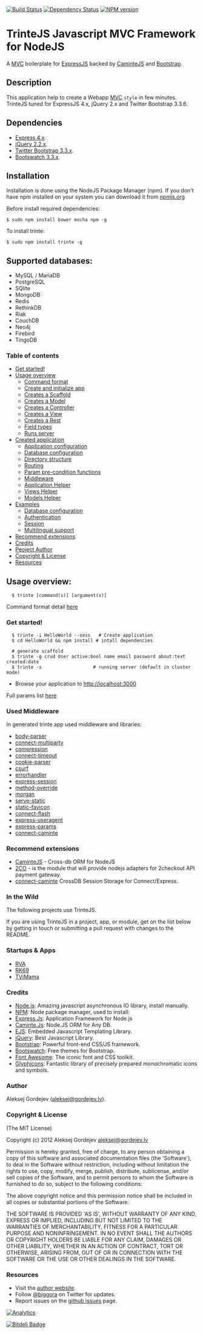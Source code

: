 [![Build Status](https://travis-ci.org/biggora/trinte.png?branch=master)](https://travis-ci.org/biggora/trinte)
[![Dependency Status](https://gemnasium.com/biggora/trinte.png)](https://gemnasium.com/biggora/trinte)
[![NPM version](https://badge.fury.io/js/trinte.png)](http://badge.fury.io/js/trinte)
# TrinteJS Javascript MVC Framework for NodeJS

A [MVC](http://en.wikipedia.org/wiki/Model%E2%80%93view%E2%80%93controller) boilerplate for [ExpressJS](http://expressjs.com/) backed by [CaminteJS](http://camintejs.com/) and [Bootstrap](http://twitter.github.com/bootstrap/index.html).

## Description

This application help to create a Webapp [MVC](http://en.wikipedia.org/wiki/Model%E2%80%93view%E2%80%93controller) `style` in few minutes. TrinteJS tuned for ExpressJS 4.x, jQuery 2.x and Twitter Bootstrap 3.3.6.

## Dependencies

- [Express 4.x](http://expressjs.com/).
- [jQuery 2.2.x](http://jquery.com/).
- [Twitter Bootstrap 3.3.x](http://getbootstrap.com/).
- [Bootswatch 3.3.x](https://bootswatch.com/).

## Installation
Installation is done using the NodeJS Package Manager (npm). If you don't have npm installed on your system you can download it from [npmjs.org](http://npmjs.org/)

Before install required dependencies:

    $ sudo npm install bower mocha npm -g

To install trinte:

    $ sudo npm install trinte -g


## Supported databases:

* MySQL / MariaDB
* PostgreSQL
* SQlite
* MongoDB
* Redis
* RethinkDB
* Riak
* CouchDB
* Neo4j
* Firebird
* TingoDB


### Table of contents
* [Get started!](#create-app)
* [Usage overview](https://github.com/biggora/trinte/wiki/Command-format)
  * [Command format](https://github.com/biggora/trinte/wiki/Command-format)
  * [Create and initialize app](https://github.com/biggora/trinte/wiki/Create-App)
  * [Creates a Scaffold](https://github.com/biggora/trinte/wiki/Create-a-Scaffold)
  * [Creates a Model](https://github.com/biggora/trinte/wiki/Create-a-Model)
  * [Creates a Controller](https://github.com/biggora/trinte/wiki/Create-a-controller)
  * [Creates a View](https://github.com/biggora/trinte/wiki/Create-a-View)
  * [Creates a Rest](https://github.com/biggora/trinte/wiki/Create-a-Rest)
  * [Field types](https://github.com/biggora/trinte/wiki/Create-a-Model#field-types)
  * [Runs server](https://github.com/biggora/trinte/wiki/Runs-Server)
* [Created application](https://github.com/biggora/trinte/wiki/Application-configuration)
  * [Application configuration](https://github.com/biggora/trinte/wiki/Application-configuration)
  * [Database configuration](https://github.com/biggora/trinte/wiki/Application-configuration#database-configuration)
  * [Directory structure](https://github.com/biggora/trinte/wiki/Directory-Structure)
  * [Routing](https://github.com/biggora/trinte/wiki/Routes)
  * [Param pre-condition functions](https://github.com/biggora/trinte/wiki/Routes#wiki-param-pre-condition-functions)
  * [Middleware](https://github.com/biggora/trinte/wiki/Middleware)
  * [Application Helper](https://github.com/biggora/trinte/wiki/Helpers)
  * [Views Helper](https://github.com/biggora/trinte/wiki/Helpers#views-helper)
  * [Models Helper](https://github.com/biggora/trinte/wiki/Helpers#models-helper)
* [Examples](https://github.com/biggora/trinte/wiki/Examples)
  * [Database configuration](https://github.com/biggora/trinte/wiki/Examples#database-configuration)
  * [Authentication](https://github.com/biggora/trinte/wiki/Examples#authentication)
  * [Session](https://github.com/biggora/trinte/wiki/Examples#session)
  * [Multilingual support](https://github.com/biggora/trinte/wiki/Multilingual-support)
* [Recommend extensions](https://github.com/biggora/trinte/wiki/Recommend-Extensions)
* [Credits](#credits)
* [Peoject Author](#author)
* [Copyright & License](#license)
* [Resources](#resources)

<a name="usage"></a>
## Usage overview:

      $ trinte [command(s)] [argument(s)]

Command format detail [here](https://github.com/biggora/trinte/wiki/Command-format)

<a name="start"></a>
<a name="create-app"></a>
### Get started!

      $ trinte -i HelloWorld --sess   # Create application
      $ cd HelloWorld && npm install # intall dependencies

      # generate scaffold
      $ trinte -g crud User active:bool name email password about:text created:date
      $ trinte -s                   # running server (default in cluster mode)

  - Browse your application to [http://localhost:3000](http://localhost:3000)

Full params list [here](https://github.com/biggora/trinte/wiki/Create-App)

<a name="middleware"></a>
### Used Middleware

In generated trinte app used middleware and libraries:

  - [body-parser](https://github.com/expressjs/body-parser)
  - [connect-multiparty](https://github.com/andrewrk/connect-multiparty)
  - [compression](https://github.com/expressjs/compression)
  - [connect-timeout](https://github.com/expressjs/timeout)
  - [cookie-parser](https://github.com/expressjs/cookie-parser)
  - [csurf](https://github.com/expressjs/csurf)
  - [errorhandler](https://github.com/expressjs/errorhandler)
  - [express-session](https://github.com/expressjs/session)
  - [method-override](https://github.com/expressjs/method-override)
  - [morgan](https://github.com/expressjs/morgan)
  - [serve-static](https://github.com/expressjs/serve-static)
  - [static-favicon](https://github.com/expressjs/favicon)
  - [connect-flash](https://github.com/jaredhanson/connect-flash)
  - [express-useragent](https://github.com/biggora/express-useragent)
  - [express-params](https://github.com/visionmedia/express-params)
  - [connect-caminte](https://github.com/biggora/connect-caminte)
  
<a name="recommend"></a>
### Recommend extensions

- [CaminteJS](http://www.camintejs.com/) - Cross-db ORM for NodeJS
- [2CO](https://github.com/biggora/2co) - is the module that will provide nodejs adapters for 2checkout API payment gateway.
- [connect-caminte](https://github.com/biggora/connect-caminte) CrossDB Session Storage for Connect/Express.

<a name="in-the-wild"></a>
### In the Wild

The following projects use TrinteJS.

If you are using TrinteJS in a project, app, or module, get on the list below
by getting in touch or submitting a pull request with changes to the README.

<a name="startups-and-apps"></a>
### Startups & Apps

- [RVA](http://www.rva.lv/)
- [RK69](http://www.rk69.lv/)
- [TViMama](http://tvimama.com/)

<a name="credits"></a>
### Credits

- [Node.js](http://nodejs.org/): Amazing javascript asynchronous IO library, install manually.
- [NPM](http://npmjs.org/): Node package manager, used to install:
- [Express.Js](http://expressjs.com/): Application Framework for Node.js
- [Caminte.Js](http://camintejs.com/): Node.JS ORM for Any DB.
- [EJS](http://embeddedjs.com/): Embedded Javascript Templating Library.
- [jQuery](http://jquery.com/): Best Javascript Library.
- [Bootstrap](http://twitter.github.com/bootstrap/index.html): Powerful front-end CSS/JS framework.
- [Bootswatch](https://bootswatch.com/): Free themes for Bootstrap.
- [Font Awesome](https://fortawesome.github.io/Font-Awesome/): The iconic font and CSS toolkit.
- [Glyphicons](http://glyphicons.com/): Fantastic library of precisely prepared monochromatic icons and symbols.

<a name="author"></a>
### Author

Aleksej Gordejev (aleksej@gordejev.lv).

<a name="license"></a>
### Copyright & License

(The MIT License)

Copyright (c) 2012 Aleksej Gordejev <aleksej@gordejev.lv>

Permission is hereby granted, free of charge, to any person obtaining
a copy of this software and associated documentation files (the
'Software'), to deal in the Software without restriction, including
without limitation the rights to use, copy, modify, merge, publish,
distribute, sublicense, and/or sell copies of the Software, and to
permit persons to whom the Software is furnished to do so, subject to
the following conditions:

The above copyright notice and this permission notice shall be
included in all copies or substantial portions of the Software.

THE SOFTWARE IS PROVIDED 'AS IS', WITHOUT WARRANTY OF ANY KIND,
EXPRESS OR IMPLIED, INCLUDING BUT NOT LIMITED TO THE WARRANTIES OF
MERCHANTABILITY, FITNESS FOR A PARTICULAR PURPOSE AND NONINFRINGEMENT.
IN NO EVENT SHALL THE AUTHORS OR COPYRIGHT HOLDERS BE LIABLE FOR ANY
CLAIM, DAMAGES OR OTHER LIABILITY, WHETHER IN AN ACTION OF CONTRACT,
TORT OR OTHERWISE, ARISING FROM, OUT OF OR IN CONNECTION WITH THE
SOFTWARE OR THE USE OR OTHER DEALINGS IN THE SOFTWARE.

<a name="resources"></a>
### Resources

- Visit the [author website](http://www.gordejev.lv).
- Follow [@biggora](https://twitter.com/#!/biggora) on Twitter for updates.
- Report issues on the [github issues](https://github.com/biggora/trinte/issues) page.

[![Analytics](https://ga-beacon.appspot.com/UA-22788134-5/trinte/readme)](https://github.com/igrigorik/ga-beacon)

[![Bitdeli Badge](https://d2weczhvl823v0.cloudfront.net/biggora/trinte/trend.png)](https://bitdeli.com/free "Bitdeli Badge")

